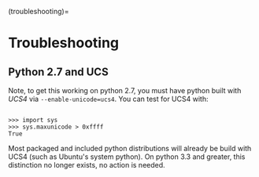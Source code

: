 (troubleshooting)=

# Troubleshooting

## Python 2.7 and UCS

Note, to get this working on python 2.7, you must have python built with
_UCS4_ via `--enable-unicode=ucs4`. You can test for UCS4 with:

```{code-block} python

>>> import sys
>>> sys.maxunicode > 0xffff
True

```

Most packaged and included python distributions will already be build with
UCS4 (such as Ubuntu's system python). On python 3.3 and greater, this
distinction no longer exists, no action is needed.
